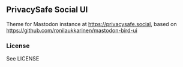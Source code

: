 ## PrivacySafe Social UI

Theme for Mastodon instance at https://privacysafe.social, based on https://github.com/ronilaukkarinen/mastodon-bird-ui



### License

See LICENSE
